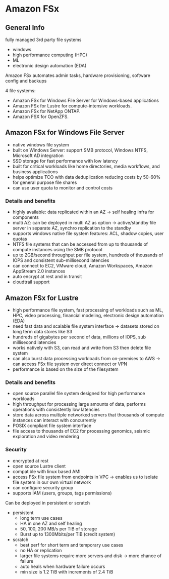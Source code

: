 # Amazon FSx

## General Info
fully managed 3rd party file systems
* windows
* high performance computing (HPC)
* ML
* electronic design automation (EDA)

Amazon FSx automates admin tasks, hardware provisioning, software config and backups

4 file systems:
* Amazon FSx for Windows File Server for Windows-based applications 
* Amazon FSx for Lustre for compute-intensive workloads. 
* Amazon FSx for NetApp ONTAP. 
* Amazon FSX for OpenZFS.

## Amazon FSx for Windows File Server
* native windows file system
* built on Windows Server: support SMB protocol, Windows NTFS, Microsoft AD integration
* SSD storage for fast performance with low latency
* built for critical workloads like home directories, media workflows, and business applications
* helps optimize TCO with data deduplication reducing costs by 50-60% for general purpose file shares
* can use user quota to monitor and control costs

### Details and benefits
* highly available: data replicated within an AZ -> self healing infra for components
* multi AZ: can be deployed in multi AZ as option -> active/standby file server in separate AZ, synchro replication to the standby
* supports windows native file system features: ACL, shadow copies, user quotas
* NTFS file systems that can be accessed from up to thousands of compute instances using the SMB protocol
* up to 2GB/second throughput per file system, hundreds of thousands of IOPS and consistent sub-millisecond latencies
* can connect to EC2, VMware cloud, Amazon Workspaces, Amazon AppStream 2.0 instances
* auto encrypt at rest and in transit
* cloudtrail support

## Amazon FSx for Lustre
* high performance file system, fast processing of workloads such as ML, HPC, video processing, financial modeling, electronic design automation (EDA)
* need fast data and scalable file system interface -> datasets stored on long term data stores like S3
* hundreds of gigabytes per second of data, millions of IOPS, sub millisecond latencies
* works natively with S3, can read and write from S3 then delete file system
* can also burst data processing workloads from on-premises to AWS -> can access FSx file system over direct connect or VPN
* performance is based on the size of the filesystem

### Details and benefits
* open source parallel file system designed for high performance workloads
* high throughput for processing large amounts of data, performs operations with consistently low latencies
* store data across multiple networked servers that thousands of compute instances can interact with concurrently
* POSIX compliant file system interface
* file access to thousands of EC2 for processing genomics, seismic exploration and video rendering

### Security
* encrypted at rest
* open source Lustre client
* compatible with linux based AMI
* access FSx file system from endpoints in VPC -> enables us to isolate file system in our own virtual network
* can configure security group
* supports IAM (users, groups, tags permissions)

Can be deployed in persistent or scratch
* persistent
  * long term use cases
  * HA in one AZ and self healing
  * 50, 100, 200 MB/s per TiB of storage
  * Burst up to 1300Mbits/per TiB (credit system)
* scratch
  * best perf for short term and temporary use cases
  * no HA or replication
  * larger file systems require more servers and disk -> more chance of failure
  * auto heals when hardware failure occurs
  * min size is 1.2 TiB with increments of 2.4 TiB
